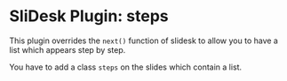 # SliDesk Plugin: steps

This plugin overrides the `next()` function of slidesk to allow you to have a list which appears step by step.

You have to add a class `steps` on the slides which contain a list.
